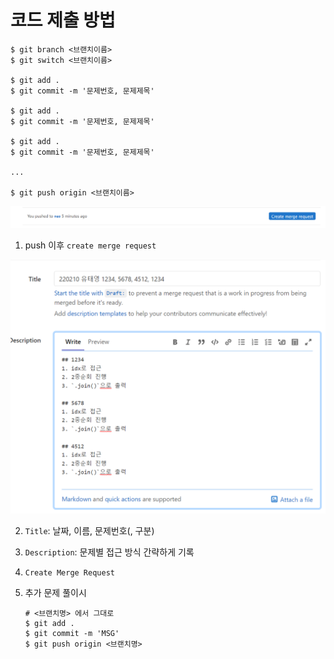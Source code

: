 # 코드 제출 방법

```
$ git branch <브랜치이름>
$ git switch <브랜치이름>

$ git add .
$ git commit -m '문제번호, 문제제목'

$ git add .
$ git commit -m '문제번호, 문제제목'

$ git add .
$ git commit -m '문제번호, 문제제목'

...

$ git push origin <브랜치이름>
```



![image-20220210172802212](README.assets/image-20220210172802212.png)

1. push 이후 `create merge request`

![image-20220210173053430](README.assets/image-20220210173053430.png)

2. `Title`: 날짜, 이름, 문제번호(, 구분)

3. `Description`: 문제별 접근 방식 간략하게 기록

4. `Create Merge Request`

5. 추가 문제 풀이시

   ```
   # <브랜치명> 에서 그대로
   $ git add .
   $ git commit -m 'MSG'
   $ git push origin <브랜치명>
   ```


